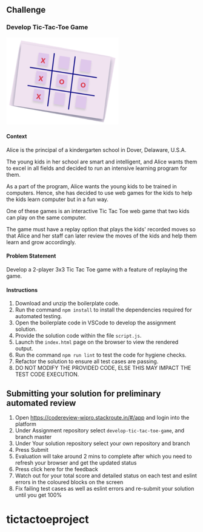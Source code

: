 ## Challenge

### Develop Tic-Tac-Toe Game

![](images/tic-tac-toe-ui.png)

#### Context

Alice is the principal of a kindergarten school in Dover, Delaware, U.S.A. 

The young kids in her school are smart and intelligent, and Alice wants them to excel in all fields and decided to run an intensive learning program for them. 

As a part of the program, Alice wants the young kids to be trained in computers. Hence, she has decided to use web games for the kids to help the kids learn computer but in a fun way. 

One of these games is an interactive Tic Tac Toe web game that two kids can play on the same computer. 

The game must have a replay option that plays the kids' recorded moves so that Alice and her staff can later review the moves of the kids and help them learn and grow accordingly. 

#### Problem Statement

Develop a 2-player 3x3 Tic Tac Toe game with a feature of replaying the game.

#### Instructions

1. Download and unzip the boilerplate code.  
2. Run the command `npm install` to install the dependencies required for automated testing.  
3. Open the boilerplate code in VSCode to develop the assignment solution.
4. Provide the solution code within the file `script.js`.
5. Launch the `index.html` page on the browser to view the rendered output.
6. Run the command `npm run lint` to test the code for hygiene checks.
7. Refactor the solution to ensure all test cases are passing.  
8. DO NOT MODIFY THE PROVIDED CODE, ELSE THIS MAY IMPACT THE TEST CODE EXECUTION.

## Submitting your solution for preliminary automated review  

 1. Open https://codereview-wipro.stackroute.in/#/app and login into the platform  
 2. Under Assignment repository select `develop-tic-tac-toe-game`, and branch master  
 3. Under Your solution repository select your own repository and branch  
 4. Press Submit  
 5. Evaluation will take around 2 mins to complete after which you need to refresh your browser and get the updated status    
 6. Press click here for the feedback 
 7. Watch out for your total score and detailed status on each test and eslint errors in the coloured blocks on the screen  
 8. Fix failing test cases as well as eslint errors and re-submit your solution until you get 100%
# tictactoeproject
